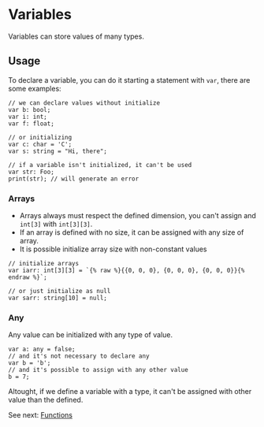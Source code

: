 # Variables
Variables can store values of many types.

## Usage
To declare a variable, you can do it starting a statement with `var`, there are some examples:

```cp
// we can declare values without initialize
var b: bool;
var i: int;
var f: float;

// or initializing
var c: char = 'C';
var s: string = "Hi, there";

// if a variable isn't initialized, it can't be used
var str: Foo;
print(str); // will generate an error

```

### Arrays

- Arrays always must respect the defined dimension, you can't assign and `int[3]` with `int[3][3]`.
- If an array is defined with no size, it can be assigned with any size of array.
- It is possible initialize array size with non-constant values

```cp
// initialize arrays
var iarr: int[3][3] = `{% raw %}{{0, 0, 0}, {0, 0, 0}, {0, 0, 0}}{% endraw %}`;

// or just initialize as null
var sarr: string[10] = null;
```

### Any

Any value can be initialized with any type of value.
```cp
var a: any = false;
// and it's not necessary to declare any
var b = 'b';
// and it's possible to assign with any other value
b = 7;
```
Altought, if we define a variable with a type, it can't be assigned with other value than the defined.

See next: [Functions](/functions.md)
